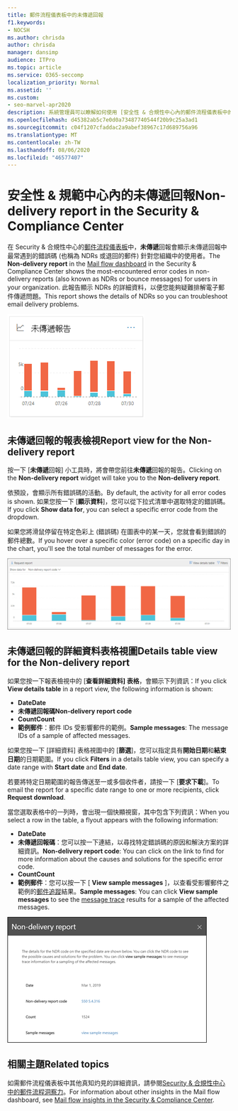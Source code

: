 ```yaml
---
title: 郵件流程儀表板中的未傳遞回報
f1.keywords:
- NOCSH
ms.author: chrisda
author: chrisda
manager: dansimp
audience: ITPro
ms.topic: article
ms.service: O365-seccomp
localization_priority: Normal
ms.assetid: ''
ms.custom:
- seo-marvel-apr2020
description: 系統管理員可以瞭解如何使用 [安全性 & 合規性中心內的郵件流程儀表板中的 [未傳遞詳細資料] 報告，以監視未傳遞回報中最常遇到的錯誤碼 (也稱為 NDRs 或退回的郵件) 來自組織中的寄件者。
ms.openlocfilehash: d45382ab5c7e0d0a73487740544f20b9c25a3ad1
ms.sourcegitcommit: c04f1207cfaddac2a9abef38967c17d689756a96
ms.translationtype: MT
ms.contentlocale: zh-TW
ms.lasthandoff: 08/06/2020
ms.locfileid: "46577407"
---
```

# <a name="non-delivery-report-in-the-security--compliance-center"></a><span data-ttu-id="e7ffd-103">安全性 & 規範中心內的未傳遞回報</span><span class="sxs-lookup"><span data-stu-id="e7ffd-103">Non-delivery report in the Security & Compliance Center</span></span>

<span data-ttu-id="e7ffd-104">在 Security & 合規性中心的[郵件流程儀表板](mail-flow-insights-v2.md)中，**未傳遞**回報會顯示未傳遞回報中最常遇到的錯誤碼 (也稱為 NDRs 或退回的郵件) 針對您組織中的使用者。</span><span class="sxs-lookup"><span data-stu-id="e7ffd-104">The **Non-delivery report** in the [Mail flow dashboard](mail-flow-insights-v2.md) in the Security & Compliance Center shows the most-encountered error codes in non-delivery reports (also known as NDRs or bounce messages) for users in your organization.</span></span> <span data-ttu-id="e7ffd-105">此報告顯示 NDRs 的詳細資料，以便您能夠疑難排解電子郵件傳遞問題。</span><span class="sxs-lookup"><span data-stu-id="e7ffd-105">This report shows the details of NDRs so you can troubleshoot email delivery problems.</span></span>

![安全性 & 規範中心內郵件流程儀表板中的未傳遞回報小工具](../../media/mfi-non-delivery-report-widget.png)

## <a name="report-view-for-the-non-delivery-report"></a><span data-ttu-id="e7ffd-107">未傳遞回報的報表檢視</span><span class="sxs-lookup"><span data-stu-id="e7ffd-107">Report view for the Non-delivery report</span></span>

<span data-ttu-id="e7ffd-108">按一下 [**未傳遞**回報] 小工具時，將會帶您前往**未傳遞**回報的報告。</span><span class="sxs-lookup"><span data-stu-id="e7ffd-108">Clicking on the **Non-delivery report** widget will take you to the **Non-delivery report**.</span></span>

<span data-ttu-id="e7ffd-109">依預設，會顯示所有錯誤碼的活動。</span><span class="sxs-lookup"><span data-stu-id="e7ffd-109">By default, the activity for all error codes is shown.</span></span> <span data-ttu-id="e7ffd-110">如果您按一下 [**顯示資料**]，您可以從下拉式清單中選取特定的錯誤碼。</span><span class="sxs-lookup"><span data-stu-id="e7ffd-110">If you click **Show data for**, you can select a specific error code from the dropdown.</span></span>

<span data-ttu-id="e7ffd-111">如果您將滑鼠停留在特定色彩上 (錯誤碼) 在圖表中的某一天，您就會看到錯誤的郵件總數。</span><span class="sxs-lookup"><span data-stu-id="e7ffd-111">If you hover over a specific color (error code) on a specific day in the chart, you'll see the total number of messages for the error.</span></span>

![不接受的網域報告中的報表檢視](../../media/mfi-non-delivery-report-overview-view.png)

## <a name="details-table-view-for-the-non-delivery-report"></a><span data-ttu-id="e7ffd-113">未傳遞回報的詳細資料表格視圖</span><span class="sxs-lookup"><span data-stu-id="e7ffd-113">Details table view for the Non-delivery report</span></span>

<span data-ttu-id="e7ffd-114">如果您按一下報表檢視中的 [**查看詳細資料] 表格**，會顯示下列資訊：</span><span class="sxs-lookup"><span data-stu-id="e7ffd-114">If you click **View details table** in a report view, the following information is shown:</span></span>

- <span data-ttu-id="e7ffd-115">**Date**</span><span class="sxs-lookup"><span data-stu-id="e7ffd-115">**Date**</span></span>
- <span data-ttu-id="e7ffd-116">**未傳遞回報碼**</span><span class="sxs-lookup"><span data-stu-id="e7ffd-116">**Non-delivery report code**</span></span>
- <span data-ttu-id="e7ffd-117">**Count**</span><span class="sxs-lookup"><span data-stu-id="e7ffd-117">**Count**</span></span>
- <span data-ttu-id="e7ffd-118">**範例郵件**：郵件 IDs 受影響郵件的範例。</span><span class="sxs-lookup"><span data-stu-id="e7ffd-118">**Sample messages**: The message IDs of a sample of affected messages.</span></span>

<span data-ttu-id="e7ffd-119">如果您按一下 [詳細資料] 表格視圖中的 [**篩選**]，您可以指定具有**開始日期**和**結束日期**的日期範圍。</span><span class="sxs-lookup"><span data-stu-id="e7ffd-119">If you click **Filters** in a details table view, you can specify a date range with **Start date** and **End date**.</span></span>

<span data-ttu-id="e7ffd-120">若要將特定日期範圍的報告傳送至一或多個收件者，請按一下 [**要求下載**]。</span><span class="sxs-lookup"><span data-stu-id="e7ffd-120">To email the report for a specific date range to one or more recipients, click **Request download**.</span></span>

<span data-ttu-id="e7ffd-121">當您選取表格中的一列時，會出現一個快顯視窗，其中包含下列資訊：</span><span class="sxs-lookup"><span data-stu-id="e7ffd-121">When you select a row in the table, a flyout appears with the following information:</span></span>

- <span data-ttu-id="e7ffd-122">**Date**</span><span class="sxs-lookup"><span data-stu-id="e7ffd-122">**Date**</span></span>
- <span data-ttu-id="e7ffd-123">**未傳遞回報碼**：您可以按一下連結，以尋找特定錯誤碼的原因和解決方案的詳細資訊。</span><span class="sxs-lookup"><span data-stu-id="e7ffd-123">**Non-delivery report code**: You can click on the link to find for more information about the causes and solutions for the specific error code.</span></span>
- <span data-ttu-id="e7ffd-124">**Count**</span><span class="sxs-lookup"><span data-stu-id="e7ffd-124">**Count**</span></span>
- <span data-ttu-id="e7ffd-125">**範例郵件**：您可以按一下 [ **View sample messages** ]，以查看受影響郵件之範例的[郵件追蹤](message-trace-scc.md)結果。</span><span class="sxs-lookup"><span data-stu-id="e7ffd-125">**Sample messages**: You can click **View sample messages** to see the [message trace](message-trace-scc.md) results for a sample of the affected messages.</span></span>

![在未傳遞回報中，選取 [詳細資料表格] 視圖中的列之後的詳細資料浮出控制項](../../media/mfi-non-delivery-report-details-flyout.png)

## <a name="related-topics"></a><span data-ttu-id="e7ffd-127">相關主題</span><span class="sxs-lookup"><span data-stu-id="e7ffd-127">Related topics</span></span>

<span data-ttu-id="e7ffd-128">如需郵件流程儀表板中其他真知灼見的詳細資訊，請參閱[Security & 合規性中心中的郵件流程洞察力](mail-flow-insights-v2.md)。</span><span class="sxs-lookup"><span data-stu-id="e7ffd-128">For information about other insights in the Mail flow dashboard, see [Mail flow insights in the Security & Compliance Center](mail-flow-insights-v2.md).</span></span>
